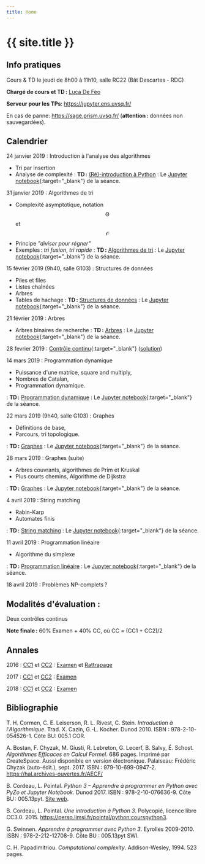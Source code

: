 ```yaml
---
title: Home
---
```


# {{ site.title }}



## Info pratiques

Cours & TD le jeudi de 8h00 à 11h10, salle RC22 (Bât Descartes - RDC)

**Chargé de cours et TD :** [Luca De Feo](https://defeo.lu/)

**Serveur pour les TPs**: <https://jupyter.ens.uvsq.fr/>

En cas de panne: <https://sage.prism.uvsq.fr/> (**attention :**
  données non sauvegardées).

## Calendrier

24 janvier 2019
: Introduction à l'analyse des algorithmes
  
  - Tri par insertion
  - Analyse de complexité
: **TD :** [(Ré)-introduction à Python](tds/intro-python)
: Le [Jupyter notebook](https://defeo.lu/M1-AlgoProg-notebooks/#/nb/notebook/TD1){:target="_blank"} de la séance.


31 janvier 2019
: Algorithmes de tri
  
  - Complexité asymptotique, notation $$\mathcal{\Theta}$$ et $$\mathcal{O}$$
  - Principe *"diviser pour régner"*
  - Exemples : *tri fusion*, *tri rapide*
: **TD :** [Algorithmes de tri](tds/tris)
: Le [Jupyter notebook](https://defeo.lu/M1-AlgoProg-notebooks/#/nb/notebook/TD2){:target="_blank"} de la séance.


15 février 2019 (9h40, salle G103)
: Structures de données
  
  - Piles et files
  - Listes chaînées
  - Arbres
  - Tables de hachage
: **TD :** [Structures de données](tds/structures-donnees)
: Le [Jupyter notebook](https://defeo.lu/M1-AlgoProg-notebooks/#/nb/notebook/TD3){:target="_blank"} de la séance.


21 février 2019
: Arbres

  - Arbres binaires de recherche
: **TD :** [Arbres](tds/classes-arbres)
: Le [Jupyter notebook](https://defeo.lu/M1-AlgoProg-notebooks/#/nb/notebook/TD4){:target="_blank"} de la séance.


28 fevrier 2019
: [Contrôle continu](https://defeo.lu/M1-AlgoProg-notebooks/#/nb/notebook/CC1){:target="_blank"} ([solution](https://defeo.lu/M1-AlgoProg-notebooks/#/nb/notebook/CC1-solution))

14 mars 2019
: Programmation dynamique
  
  - Puissance d'une matrice, square and multiply,
  - Nombres de Catalan,
  - Programmation dynamique.
  
: **TD :** [Programmation dynamique](tds/prog-dynamique)
: Le [Jupyter notebook](https://defeo.lu/M1-AlgoProg-notebooks/#/nb/notebook/TD5){:target="_blank"} de la séance.

22 mars 2019 (9h40, salle G103)
: Graphes
  
  - Définitions de base,
  - Parcours, tri topologique.

: **TD :** [Graphes](tds/graphes)
: Le [Jupyter notebook](https://defeo.lu/M1-AlgoProg-notebooks/#/nb/notebook/TD6){:target="_blank"} de la séance.

28 mars 2019
: Graphes (suite)
  
  - Arbres couvrants, algorithmes de Prim et Kruskal
  - Plus courts chemins, Algorithme de Dijkstra

: **TD :** [Graphes](tds/graphes)
: Le [Jupyter notebook](https://defeo.lu/M1-AlgoProg-notebooks/#/nb/notebook/TD6){:target="_blank"} de la séance.

4 avril 2019
: String matching
  
  - Rabin-Karp
  - Automates finis

: **TD :** [String matching](tds/strings)
: Le [Jupyter notebook](https://defeo.lu/M1-AlgoProg-notebooks/#/nb/notebook/TD7){:target="_blank"} de la séance.

11 avril 2019
: Programmation linéaire
  
  - Algorithme du simplexe
  
: **TD :** [Programmation linéaire](tds/linprog)
: Le [Jupyter notebook](https://defeo.lu/M1-AlgoProg-notebooks/#/nb/notebook/TD8){:target="_blank"} de la séance.

18 avril 2019
: Problèmes NP-complets ?


## Modalités d'évaluation :

Deux contrôles continus

**Note finale :** 60% Examen + 40% CC, où CC = (CC1 + CC2)/2


## Annales

2016
: [CC1](annales/2016-cc1.pdf) et  [CC2](annales/2016-cc2)
: [Examen](annales/2016-exam) et [Rattrapage](annales/2016-exam-2)
 
2017
: [CC1](annales/2017-cc1.pdf) et [CC2](annales/2017-cc2.pdf)
: [Examen](annales/2017-exam.pdf)
 
2018
: [CC1](annales/2018-CC1.pdf) et [CC2](annales/2018-CC2.pdf)
: [Examen](annales/2018-Exam.pdf)



## Bibliographie

T. H. Cormen, C. E. Leiserson, R. L. Rivest, C. Stein.
*Introduction à l'Algorithmique*.
Trad. X. Cazin, G.-L. Kocher. Dunod 2010.
ISBN : 978-2-10-054526-1. Côte BU: 005.1 COR.

A. Bostan, F. Chyzak, M. Giusti, R. Lebreton, G. Lecerf, B. Salvy, É. Schost.
*Algorithmes Efficaces en Calcul Formel*.
686 pages. Imprimé par CreateSpace. Aussi disponible en version électronique.
Palaiseau: Frédéric Chyzak (auto-édit.), sept. 2017.
ISBN : 979-10-699-0947-2. <https://hal.archives-ouvertes.fr/AECF/>

B. Cordeau, L. Pointal.
*Python 3 – Apprendre à programmer en Python avec PyZo et Jupyter Notebook*.
Dunod 2017.
ISBN : 978-2-10-076636-9. Côte BU : 005.13pyt.
[Site web](https://www.dunod.com/sciences-techniques/python-3-apprendre-programmer-en-python-avec-pyzo-et-jupyter-notebook).

B. Cordeau, L. Pointal.
*Une introduction à Python 3*.
Polycopié, licence libre CC3.0. 2015.
<https://perso.limsi.fr/pointal/python:courspython3>.

G. Swinnen.
*Apprendre à programmer avec Python 3*.
Eyrolles 2009-2010.
ISBN : 978-2-212-12708-9. Côte BU : 005.13pyt SWI.

C. H. Papadimitriou.
*Computational complexity*.
Addison-Wesley, 1994. 523 pages.
